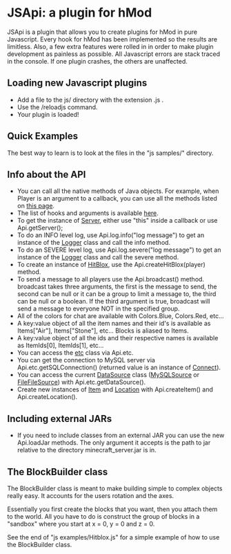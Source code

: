 # JSApi: a plugin for hMod

JSApi is a plugin that allows you to create plugins for hMod in pure Javascript. Every hook for hMod has been implemented so the results are limitless. Also, a few extra features were rolled in in order to make plugin development as painless as possible. All Javascript errors are stack traced in the console. If one plugin crashes, the others are unaffected.

## Loading new Javascript plugins

* Add a file to the js/ directory with the extension .js .
* Use the /reloadjs command.
* Your plugin is loaded!

## Quick Examples

The best way to learn is to look at the files in the "js samples/" directory.

## Info about the API

* You can call all the native methods of Java objects. For example, when Player is an argument to a callback, you can use all the methods listed on [this page](http://hey0.net/javadoc/index.html?Player.html).
* The list of hooks and arguments is available [here](http://hey0.net/javadoc/index.html?PluginListener.html).
* To get the instance of [Server](http://hey0.net/javadoc/index.html?Server.html), either use "this" inside a callback or use Api.getServer();
* To do an INFO level log, use Api.log.info("log message") to get an instance of the [Logger](http://download.oracle.com/javase/1.5.0/docs/api/java/util/logging/Logger.html) class and call the info method.
* To do an SEVERE level log, use Api.log.severe("log message") to get an instance of the [Logger](http://download.oracle.com/javase/1.5.0/docs/api/java/util/logging/Logger.html) class and call the severe method.
* To create an instance of [HitBlox](http://hey0.net/javadoc/index.html?HitBlox.html), use the Api.createHitBlox(player) method.
* To send a message to all players use the Api.broadcast() method. broadcast takes three arguments, the first is the message to send, the second can be null or it can be a group to limit a message to, the third can be null or a boolean. If the third argument is true, broadcast will send a message to everyone NOT in the specified group.
* All of the colors for chat are available with Colors.Blue, Colors.Red, etc...
* A key:value object of all the item names and their id's is available as Items["Air"], Items["Stone"], etc... Blocks is aliased to Items.
* A key:value object of all the ids and their respective names is available as ItemIds[0], ItemIds[1], etc...
* You can access the [etc](http://hey0.net/javadoc/etc.html) class via Api.etc.
* You can get the connection to MySQL server via Api.etc.getSQLConnection() (returned value is an instance of [Connect](http://download.oracle.com/javase/1.4.2/docs/api/java/sql/Connection.html)).
* You can access the current [DataSource](http://hey0.net/javadoc/index.html?DataSource.html) class ([MySQLSource](http://hey0.net/javadoc/index.html?MySQLSource.html) or [FileFileSource](http://hey0.net/javadoc/index.html?FlatFileSource.html)) with Api.etc.getDataSource(). 
* Create new instances of [Item](http://hey0.net/javadoc/index.html?Item.html) and [Location](http://hey0.net/javadoc/index.html?Location.html) with Api.createItem() and Api.createLocation().

## Including external JARs

* If you need to include classes from an external JAR you can use the new Api.loadJar methods. The only argument it accepts is the path to jar relative to the directory minecraft_server.jar is in.

## The BlockBuilder class

The BlockBuilder class is meant to make building simple to complex objects really easy. It accounts for the users rotation and the axes.

Essentially you first create the blocks that you want, then you attach them to the world. All you have to do is construct the group of blocks in a "sandbox" where you start at x = 0, y = 0 and z = 0.

See the end of "js examples/Hitblox.js" for a simple example of how to use the BlockBuilder class.
